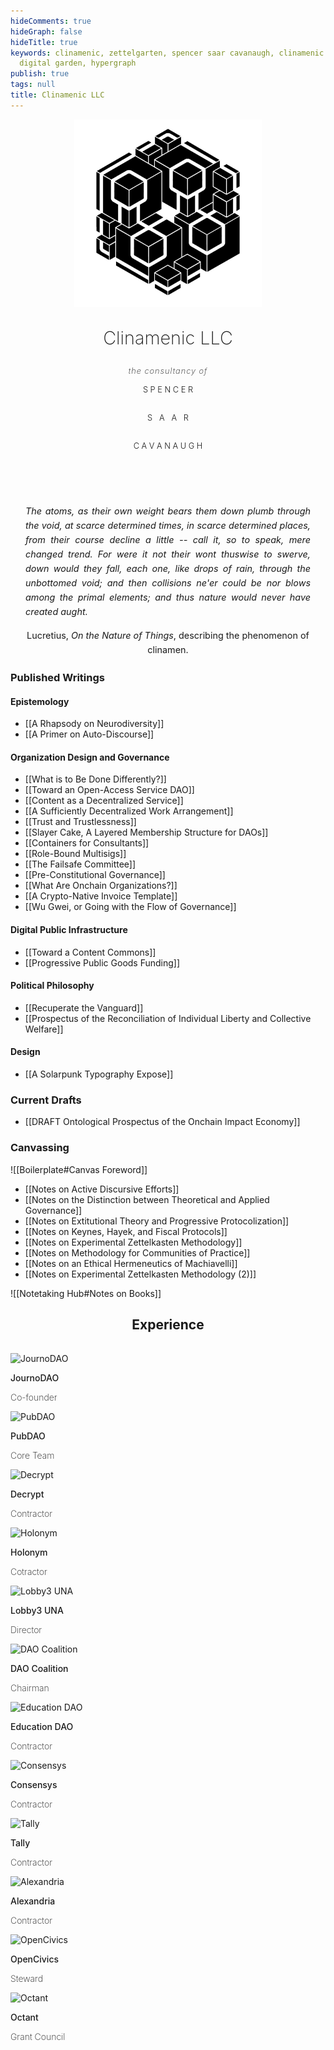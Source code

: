 ```yaml
---
hideComments: true
hideGraph: false
hideTitle: true
keywords: clinamenic, zettelgarten, spencer saar cavanaugh, clinamenic LLC, zettelkasten,
  digital garden, hypergraph
publish: true
tags: null
title: Clinamenic LLC
---
```


<div class="text-box" style="padding-bottom: 2rem;">
  <div class="clinamenic-cube" style="text-align: center; justify-content: center;">
    <img
      src="https://github.com/Clinamenic/Zettelgarten/blob/v4/quartz/static/img/SSC_Cube_Ivory.gif?raw=true"
      width="300px"
      height="300px"
      alt="Clinamenic Cube"
    />
  </div>
  <p class="body-p" style="animation: fade-in 3s ease-in; font-size: 1.8rem; font-weight: 200; text-align: center;">Clinamenic LLC</p>
  <p class="body-p" style="animation: fade-in 3s ease-in; font-size: 0.8rem; font-weight: 200; letter-spacing: 1px; text-align: center; font-style: italic; margin: 0.6rem 0rem 0.6rem 0rem;">the consultancy of</p>
  <p class="body-p" style="animation: fade-in 3s ease-in; font-size: 0.8rem; font-weight: 300; text-align: center; font-style: normal; line-height: 1.2rem;">S P E N C E R</p>
  <div style="display: flex; justify-content: center;">
    <p class="body-p" style="animation: fade-down 5s ease-in-out; font-size: 0.8rem; font-weight: 300; text-align: center; position: relative; font-style: normal; line-height: 1.2rem;">S&nbsp;&nbsp;&nbsp;</p>
    <p class="body-p" style="animation: fade-up 5s ease-in-out; font-size: 0.8rem; font-weight: 300; text-align: center; position: relative; font-style: normal; line-height: 1.2rem;">A&nbsp;&nbsp;&nbsp;A</p>
    <p class="body-p" style="animation: fade-down 5s ease-in-out; font-size: 0.8rem; font-weight: 300; text-align: center; position: relative; font-style: normal; line-height: 1.2rem;">&nbsp;&nbsp;&nbsp;R</p>
  </div>
  <p class="body-p" style="animation: fade-in 3s ease-in; font-size: 0.8rem; font-weight: 300; text-align: center; font-style: normal; line-height: 1.2rem;">C A V A N A U G H</p>
</div>

<div style="height: 1.5rem;"></div>

<div class="text-box" style="text-align: justify; position: relative; padding: 0rem 1.5rem; hyphens: none;">
    <p style="text-align: justify; font-size: 0.9rem; line-height: 1.6; justify-content: center; hyphens: none;">
      <em>The atoms, as their own weight bears them down plumb through the void, at scarce determined times, in scarce determined places, from their course decline a little -- call it, so to speak, mere changed trend. For were it not their wont thuswise to swerve, down would they fall, each one, like drops of rain, through the unbottomed void; and then collisions ne'er could be nor blows among the primal elements; and thus nature would never have created aught.</em>
    </p>
    <p></p>
    <p style="text-align: center; font-size: 0.9rem; line-height: 1.6; hyphens: none;">
      Lucretius, <em>On the Nature of Things</em>,
      describing the phenomenon of clinamen.
    </p>
</div>

### Published Writings

#### Epistemology

- [[A Rhapsody on Neurodiversity]]
- [[A Primer on Auto-Discourse]]

#### Organization Design and Governance

- [[What is to Be Done Differently?]]
- [[Toward an Open-Access Service DAO]]
- [[Content as a Decentralized Service]]
- [[A Sufficiently Decentralized Work Arrangement]]
- [[Trust and Trustlessness]]
- [[Slayer Cake, A Layered Membership Structure for DAOs]]
- [[Containers for Consultants]]
- [[Role-Bound Multisigs]]
- [[The Failsafe Committee]]
- [[Pre-Constitutional Governance]]
- [[What Are Onchain Organizations?]]
- [[A Crypto-Native Invoice Template]]
- [[Wu Gwei, or Going with the Flow of Governance]]

#### Digital Public Infrastructure

- [[Toward a Content Commons]]
- [[Progressive Public Goods Funding]]

#### Political Philosophy

- [[Recuperate the Vanguard]]
- [[Prospectus of the Reconciliation of Individual Liberty and Collective Welfare]]

#### Design

- [[A Solarpunk Typography Expose]]

### Current Drafts

- [[DRAFT Ontological Prospectus of the Onchain Impact Economy]]

### Canvassing

![[Boilerplate#Canvas Foreword]]

- [[Notes on Active Discursive Efforts]]
- [[Notes on the Distinction between Theoretical and Applied Governance]]
- [[Notes on Extitutional Theory and Progressive Protocolization]]
- [[Notes on Keynes, Hayek, and Fiscal Protocols]]
- [[Notes on Experimental Zettelkasten Methodology]]
- [[Notes on Methodology for Communities of Practice]]
- [[Notes on an Ethical Hermeneutics of Machiavelli]]
- [[Notes on Experimental Zettelkasten Methodology (2)]]

![[Notetaking Hub#Notes on Books]]

<h2 style="text-align: center;">Experience</h2>

<div class="gallery4" style="padding: 1rem 0rem 0rem 0rem">

<div class="gallery-tile-exp">
  <img
    src="https://indigo-cautious-chinchilla-877.mypinata.cloud/ipfs/QmW14vYxLFSCTwfHBA3x1aNz5hxXxnXBv7rTozTnKnnJS4"
    style="width: 50px; height: 50px;"
    alt="JournoDAO"
  />
  <div >
    <p class="body-p" style="text-align: left; font-weight: 500;">
    JournoDAO</p>
    <p class="body-p" style="text-align: left; font-weight: 200;">
    Co-founder</p>
  </div>
</div>

<div class="gallery-tile-exp">
  <img
    src="https://indigo-cautious-chinchilla-877.mypinata.cloud/ipfs/QmUqoP49eDSyriR6oettsdfig27hXufCa6pPyuR7PYg7Jm"
                  style="width: 50px; height: 50px;"
                  alt="PubDAO"
  />
  <div >
    <p class="body-p" style="text-align: left; font-weight: 500;">
    PubDAO</p>
    <p class="body-p" style="text-align: left; font-weight: 200;">
    Core Team</p>
  </div>
</div>

<div class="gallery-tile-exp">
  <img
    src="https://indigo-cautious-chinchilla-877.mypinata.cloud/ipfs/QmUkoLVZZruos3gqh88nnUF1811S6haR3CXsSNw58hbtLd"
                style="width: 50px; height: 50px;"
                alt="Decrypt"
  />
  <div >
    <p class="body-p" style="text-align: left; font-weight: 500;">
    Decrypt</p>
    <p class="body-p" style="text-align: left; font-weight: 200;">
    Contractor</p>
  </div>
</div>

<div class="gallery-tile-exp">
  <img
    src="https://indigo-cautious-chinchilla-877.mypinata.cloud/ipfs/QmVY6gdSXhBL5QdfapSKciSKG7oVbppQDhSaaEABC9nKNW"
                style="width: 50px; height: 50px;"
                alt="Holonym"
  />
  <div>
    <p class="body-p" style="text-align: left; font-weight: 500;">
    Holonym</p>
    <p class="body-p" style="text-align: left; font-weight: 200;">
    Cotractor</p>
  </div>
</div>

<div class="gallery-tile-exp">
  <img
    src="https://indigo-cautious-chinchilla-877.mypinata.cloud/ipfs/QmeCKyJFTMKVErB1u31NoEokYHUWsFiMeYk6nuariWSdEW"
                  style="width: 50px; height: 50px;"
                  alt="Lobby3 UNA"
  />
  <div >
    <p class="body-p" style="text-align: left; font-weight: 500;">
    Lobby3 UNA</p>
    <p class="body-p" style="text-align: left; font-weight: 200;">
    Director</p>
  </div>
</div>

<div class="gallery-tile-exp">
  <img
    src="https://indigo-cautious-chinchilla-877.mypinata.cloud/ipfs/QmaP6CSzJp6wJbECW4gLGfrDhjpu48oMEhm7tyg8oZaMFg"
                  style="width: 50px; height: 50px;"
                  alt="DAO Coalition"
  />
  <div >
    <p class="body-p" style="text-align: left; font-weight: 500;">
    DAO Coalition</p>
    <p class="body-p" style="text-align: left; font-weight: 200;">
    Chairman</p>
  </div>
</div>

<div class="gallery-tile-exp">
  <img
    src="https://indigo-cautious-chinchilla-877.mypinata.cloud/ipfs/QmbxodFHbEpZaYo5AdjUR5Wu77vVJ5H53ZDHRLPawJRiRT"
                style="width: 50px; height: 50px;"
                alt="Education DAO"
  />
  <div >
    <p class="body-p" style="text-align: left; font-weight: 500;">
    Education DAO</p>
    <p class="body-p" style="text-align: left; font-weight: 200;">
    Contractor</p>
  </div>
</div>

<div class="gallery-tile-exp">
  <img
    src="https://indigo-cautious-chinchilla-877.mypinata.cloud/ipfs/QmZCijUn73vZnCU6PyMGmTe9kMXzDZHgQzXVmZCwidaZmH"
                style="width: 50px; height: 50px;"
                alt="Consensys"
  />
  <div>
    <p class="body-p" style="text-align: left; font-weight: 500;">
    Consensys</p>
    <p class="body-p" style="text-align: left; font-weight: 200;">
    Contractor</p>
  </div>
</div>

<div class="gallery-tile-exp">
  <img
    src="https://pinata.clinamenic.com/ipfs/QmRcnc8rhYXYw9uKREKGUuTcevNnDbiwBusGni41HHMPbm"
                  style="width: 50px; height: 50px;"
                  alt="Tally"
  />
  <div >
    <p class="body-p" style="text-align: left; font-weight: 500;">
    Tally</p>
    <p class="body-p" style="text-align: left; font-weight: 200;">
    Contractor</p>
  </div>
</div>

<div class="gallery-tile-exp">
  <img
    src="https://pinata.clinamenic.com/ipfs/QmQLR5YTZj9XB4DrNbU9JXGi989cC8aDxwxXV66Yj5ph2z"
                  style="width: 50px; height: 50px;"
                  alt="Alexandria"
  />
  <div >
    <p class="body-p" style="text-align: left; font-weight: 500;">
    Alexandria</p>
    <p class="body-p" style="text-align: left; font-weight: 200;">
    Contractor</p>
  </div>
</div>

<div class="gallery-tile-exp">
  <img
    src="https://indigo-cautious-chinchilla-877.mypinata.cloud/ipfs/QmXPC32sP9t7U3aFwk4Qpi16oMycekazrP9rGfYVoYGJrX"
                    style="width: 50px; height: 50px;"
                    alt="OpenCivics"
  />
  <div >
    <p class="body-p" style="text-align: left; font-weight: 500;">
    OpenCivics</p>
    <p class="body-p" style="text-align: left; font-weight: 200;">
    Steward</p>
  </div>
</div>

<div class="gallery-tile-exp">
  <img
    src="https://pinata.clinamenic.com/ipfs/QmcSUb7UXx8kzEE7ViLtEueywWkdMR8Yfcqb8WHhgqpS15"
                    style="width: 50px; height: 50px;"
                    alt="Octant"
  />
  <div>
    <p class="body-p" style="text-align: left; font-weight: 500;">
    Octant</p>
    <p class="body-p" style="text-align: left; font-weight: 200;">
    Grant Council</p>
  </div>
</div>

</div>
